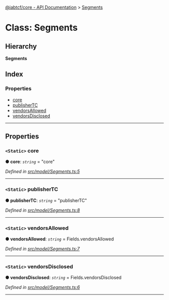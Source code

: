 [@iabtcf/core - API Documentation](../README.md) > [Segments](../classes/_iabtcf_core___api_documentation.segments.md)

# Class: Segments

## Hierarchy

**Segments**

## Index

### Properties

* [core](_iabtcf_core___api_documentation.segments.md#core)
* [publisherTC](_iabtcf_core___api_documentation.segments.md#publishertc)
* [vendorsAllowed](_iabtcf_core___api_documentation.segments.md#vendorsallowed)
* [vendorsDisclosed](_iabtcf_core___api_documentation.segments.md#vendorsdisclosed)

---

## Properties

<a id="core"></a>

### `<Static>` core

**● core**: *`string`* = "core"

*Defined in [src/model/Segments.ts:5](https://github.com/chrispaterson/iabtcf/blob/883c677/modules/core/src/model/Segments.ts#L5)*

___
<a id="publishertc"></a>

### `<Static>` publisherTC

**● publisherTC**: *`string`* = "publisherTC"

*Defined in [src/model/Segments.ts:8](https://github.com/chrispaterson/iabtcf/blob/883c677/modules/core/src/model/Segments.ts#L8)*

___
<a id="vendorsallowed"></a>

### `<Static>` vendorsAllowed

**● vendorsAllowed**: *`string`* =  Fields.vendorsAllowed

*Defined in [src/model/Segments.ts:7](https://github.com/chrispaterson/iabtcf/blob/883c677/modules/core/src/model/Segments.ts#L7)*

___
<a id="vendorsdisclosed"></a>

### `<Static>` vendorsDisclosed

**● vendorsDisclosed**: *`string`* =  Fields.vendorsDisclosed

*Defined in [src/model/Segments.ts:6](https://github.com/chrispaterson/iabtcf/blob/883c677/modules/core/src/model/Segments.ts#L6)*

___

